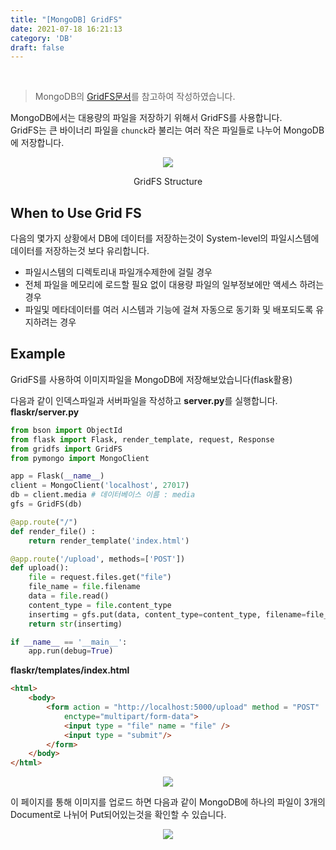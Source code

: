 ```yaml
---
title: "[MongoDB] GridFS"
date: 2021-07-18 16:21:13
category: 'DB'
draft: false
---
```


<br>

> MongoDB의 [GridFS문서](https://docs.mongodb.com/manual/core/gridfs/)를 참고하여 작성하였습니다.

MongoDB에서는 대용량의 파일을 저장하기 위해서 GridFS를 사용합니다.  
GridFS는 큰 바이너리 파일을 `chunck`라 불리는 여러 작은 파일들로 나누어 MongoDB에 저장합니다. 
<div align=center>
<img src = "https://user-images.githubusercontent.com/28651727/126057249-65135276-4224-4985-8a9a-c5e988315ab7.png">
<p>GridFS Structure</p>
</div>

## When to Use Grid FS
다음의 몇가지 상황에서 DB에 데이터를 저장하는것이 System-level의 파일시스템에 데이터를 저장하는것 보다 유리합니다.
- 파일시스템의 디렉토리내 파일개수제한에 걸릴 경우
- 전체 파일을 메모리에 로드할 필요 없이 대용량 파일의 일부정보에만 액세스 하려는 경우 
- 파일및 메타데이터를 여러 시스템과 기능에 걸쳐 자동으로 동기화 및 배포되도록 유지하려는 경우

## Example
GridFS를 사용하여 이미지파일을 MongoDB에 저장해보았습니다(flask활용)

다음과 같이 인덱스파일과 서버파일을 작성하고 **server.py**를 실행합니다.  
**flaskr/server.py**
```python
from bson import ObjectId
from flask import Flask, render_template, request, Response
from gridfs import GridFS
from pymongo import MongoClient

app = Flask(__name__)
client = MongoClient('localhost', 27017)
db = client.media # 데이터베이스 이름 : media
gfs = GridFS(db)

@app.route("/")
def render_file() :
    return render_template('index.html')

@app.route('/upload', methods=['POST'])
def upload():
    file = request.files.get("file")
    file_name = file.filename
    data = file.read()
    content_type = file.content_type
    insertimg = gfs.put(data, content_type=content_type, filename=file_name)
    return str(insertimg)

if __name__ == '__main__':
    app.run(debug=True)
```

**flaskr/templates/index.html**
```html
<html>
    <body>
        <form action = "http://localhost:5000/upload" method = "POST"
            enctype="multipart/form-data">
            <input type = "file" name = "file" />
            <input type = "submit"/>
        </form>
    </body>
</html>
```

<div align=center><img src="https://user-images.githubusercontent.com/28651727/126057433-d7dbf0f2-1088-499f-b3ec-331408bf1cd6.png"></div>

이 페이지를 통해 이미지를 업로드 하면 다음과 같이 MongoDB에 하나의 파일이 3개의 Document로 나뉘어 Put되어있는것을 확인할 수 있습니다.

<div align=center><img src="https://user-images.githubusercontent.com/28651727/126057522-d8d0fabf-6b70-41d2-8fd3-cfe6dc545dc2.png"></div>
